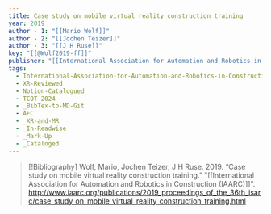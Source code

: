 ```yaml
---
title: Case study on mobile virtual reality construction training
year: 2019
author - 1: "[[Mario Wolf]]"
author - 2: "[[Jochen Teizer]]"
author - 3: "[[J H Ruse]]"
key: "[[@Wolf2019-ff]]"
publisher: "[[International Association for Automation and Robotics in Construction (IAARC)]]"
tags:
  - International-Association-for-Automation-and-Robotics-in-Construction-IAARC
  - XR-Reviewed
  - Notion-Catalogued
  - TCOT-2024
  - _BibTex-to-MD-Git
  - AEC
  - _XR-and-MR
  - _In-Readwise
  - _Mark-Up
  - _Cataloged
---
```


> [!Bibliography]
> Wolf, Mario, Jochen Teizer, J H Ruse. 2019. “Case study on mobile virtual reality construction training.” "[[International Association for Automation and Robotics in Construction (IAARC)]]". http://www.iaarc.org/publications/2019_proceedings_of_the_36th_isarc/case_study_on_mobile_virtual_reality_construction_training.html